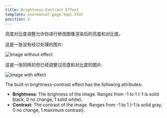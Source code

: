 ```yaml
---
title: Brightness-Contrast Effect
template: usermanual-page.tmpl.html
position: 2
---
```


亮度对比度调整允许你进行修改图像渲染后的亮度和对比度。

这是一张没有经过处理的图片:

<img alt="Image without effect" src="/images/platform/posteffects/without_effects.png"></img>

这是一张同样的但已经调整过亮度和对比度的图片:

<img alt="Image with effect" src="/images/platform/posteffects/with_brightness_contrast.png"></img>

The built-in brightness-contrast effect has the following attributes:
* **Brightness**: The brighness of the image. Ranges from -1 to 1 (-1 is solid black, 0 no change, 1 solid white).
* **Contrast**: The contrast of the image. Ranges from -1 to 1 (-1 is solid gray, 0 no change, 1 maximum contrast).

